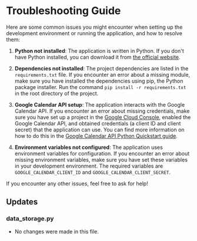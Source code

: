 # Troubleshooting Guide

Here are some common issues you might encounter when setting up the development environment or running the application, and how to resolve them:

1. **Python not installed**: The application is written in Python. If you don't have Python installed, you can download it from [the official website](https://www.python.org/downloads/).

2. **Dependencies not installed**: The project dependencies are listed in the `requirements.txt` file. If you encounter an error about a missing module, make sure you have installed the dependencies using pip, the Python package installer. Run the command `pip install -r requirements.txt` in the root directory of the project.

3. **Google Calendar API setup**: The application interacts with the Google Calendar API. If you encounter an error about missing credentials, make sure you have set up a project in the [Google Cloud Console](https://console.cloud.google.com/), enabled the Google Calendar API, and obtained credentials (a client ID and client secret) that the application can use. You can find more information on how to do this in the [Google Calendar API Python Quickstart guide](https://developers.google.com/calendar/quickstart/python).

4. **Environment variables not configured**: The application uses environment variables for configuration. If you encounter an error about missing environment variables, make sure you have set these variables in your development environment. The required variables are `GOOGLE_CALENDAR_CLIENT_ID` and `GOOGLE_CALENDAR_CLIENT_SECRET`.

If you encounter any other issues, feel free to ask for help!

## Updates

### data_storage.py
- No changes were made in this file.